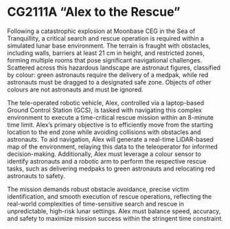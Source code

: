 # CG2111A “Alex to the Rescue”
Following a catastrophic explosion at Moonbase CEG in the Sea of Tranquillity, a critical search and rescue operation is required within a simulated lunar base environment. The terrain is fraught with obstacles, including walls, barriers at least 21 cm in height, and restricted zones, forming multiple rooms that pose significant navigational challenges. Scattered across this hazardous landscape are astronaut figures, classified by colour: green astronauts require the delivery of a medpak, while red astronauts must be dragged to a designated safe zone. Objects of other colours are not astronauts and must be ignored.

The tele-operated robotic vehicle, Alex, controlled via a laptop-based Ground Control Station (GCS), is tasked with navigating this complex environment to execute a time-critical rescue mission within an 8-minute time limit. Alex’s primary objective is to efficiently move from the starting location to the end zone while avoiding collisions with obstacles and astronauts. To aid navigation, Alex will generate a real-time LiDAR-based map of the environment, relaying this data to the teleoperator for informed decision-making. Additionally, Alex must leverage a colour sensor to identify astronauts and a robotic arm to perform the respective rescue tasks, such as delivering medpaks to green astronauts and relocating red astronauts to safety.

The mission demands robust obstacle avoidance, precise victim identification, and smooth execution of rescue operations, reflecting the real-world complexities of time-sensitive search and rescue in unpredictable, high-risk lunar settings. Alex must balance speed, accuracy, and safety to maximize mission success within the stringent time constraint.
